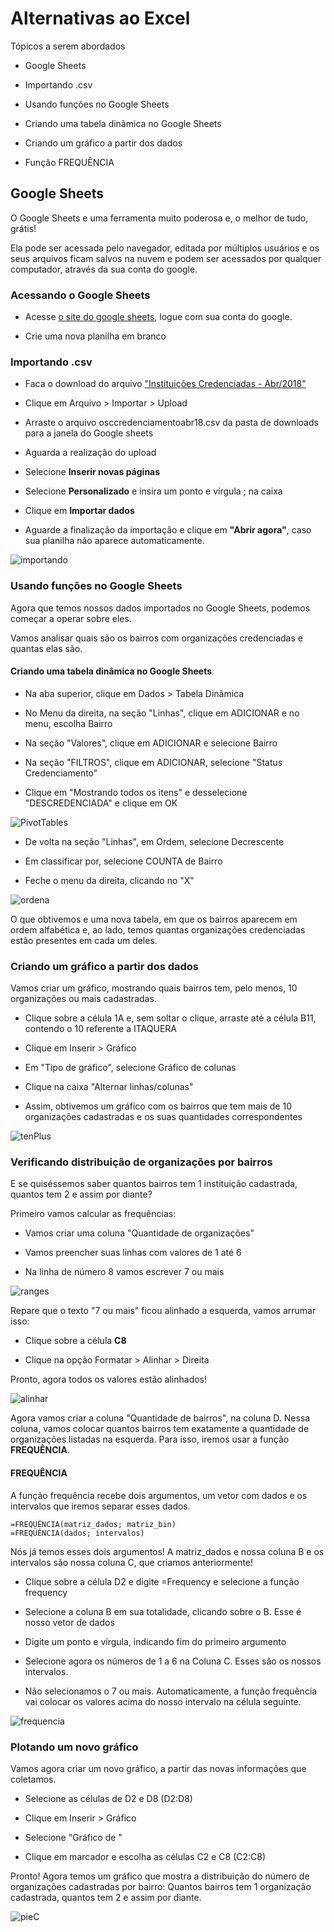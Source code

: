 # Alternativas ao Excel

Tópicos a serem abordados

* Google Sheets

* Importando .csv

* Usando funções no Google Sheets

* Criando uma tabela dinâmica no Google Sheets

* Criando um gráfico a partir dos dados

* Função FREQUÊNCIA

## Google Sheets

O Google Sheets e uma ferramenta muito poderosa e, o melhor de tudo, grátis!

Ela pode ser acessada pelo navegador, editada por múltiplos usuários e os seus arquivos ficam salvos na nuvem e podem ser acessados por qualquer computador, através da sua conta do google.

### Acessando o Google Sheets

* Acesse [o site do google sheets](https://www.google.com/sheets/about/), logue com sua conta do google.

* Crie uma nova planilha em branco

### Importando .csv

* Faca o download do arquivo ["Instituições Credenciadas - Abr/2018"](http://dados.prefeitura.sp.gov.br/dataset/organizacoes-credenciadas-para-atendimento-da-educacao-infantil)

* Clique em Arquivo > Importar > Upload 

* Arraste o arquivo osccredenciamentoabr18.csv da pasta de downloads para a janela do Google sheets

* Aguarda a realização do upload

* Selecione **Inserir novas páginas**

* Selecione **Personalizado** e insira um ponto e vírgula ; na caixa

* Clique em **Importar dados**

* Aguarde a finalização da importação e clique em **"Abrir agora"**, caso sua planilha não aparece automaticamente.

![importando](../Gifs/GSheets/importa.gif)

### Usando funções no Google Sheets

Agora que temos nossos dados importados no Google Sheets, podemos começar a operar sobre eles.

Vamos analisar quais são os bairros com organizações credenciadas e quantas elas são.

#### Criando uma tabela dinâmica no Google Sheets

* Na aba superior, clique em Dados > Tabela Dinâmica

* No Menu da direita, na seção "Linhas", clique em ADICIONAR e no menu, escolha Bairro

* Na seção "Valores", clique em ADICIONAR e selecione Bairro

* Na seção "FILTROS", clique em ADICIONAR, selecione "Status Credenciamento"

* Clique em "Mostrando todos os itens" e desselecione "DESCREDENCIADA" e clique em OK

![PivotTables](../Gifs/GSheets/Ptable.gif)

* De volta na seção "Linhas", em Ordem, selecione Decrescente

* Em classificar por, selecione COUNTA de Bairro

* Feche o menu da direita, clicando no "X"

![ordena](../Gifs/GSheets/ordena.gif)

O que obtivemos e uma nova tabela, em que os bairros aparecem em ordem alfabética e, ao lado, temos quantas organizações credenciadas estão presentes em cada um deles.

### Criando um gráfico a partir dos dados

Vamos criar um gráfico, mostrando quais bairros tem, pelo menos, 10 organizações ou mais cadastradas.

* Clique sobre a célula 1A e, sem soltar o clique, arraste até a célula B11, contendo o 10 referente a ITAQUERA

* Clique em Inserir > Gráfico

* Em "Tipo de gráfico", selecione Gráfico de colunas

* Clique na caixa "Alternar linhas/colunas"

* Assim, obtivemos um gráfico com os bairros que tem mais de 10 organizações cadastradas e os suas quantidades correspondentes

![tenPlus](../Gifs/GSheets/Graph.gif)


### Verificando distribuição de organizações por bairros

E se quiséssemos saber quantos bairros tem 1 instituição cadastrada, quantos tem 2 e assim por diante?

Primeiro vamos calcular as frequências:

* Vamos criar uma coluna "Quantidade de organizações"

* Vamos preencher suas linhas com valores de 1 até 6

* Na linha de número 8 vamos escrever 7 ou mais

![ranges](../Gifs/GSheets/Range.gif)

Repare que o texto "7 ou mais" ficou alinhado a esquerda, vamos arrumar isso:

* Clique sobre a célula **C8**

* Clique na opção Formatar > Alinhar > Direita

Pronto, agora todos os valores estão alinhados!

![alinhar](../Gifs/GSheets/alinhar.gif)

Agora vamos criar a coluna "Quantidade de bairros", na coluna D. Nessa coluna, vamos colocar quantos bairros tem exatamente a quantidade de organizações listadas na esquerda. Para isso, iremos usar a função **FREQUÊNCIA**.

#### FREQUÊNCIA

A função frequência recebe dois argumentos, um vetor com dados e os intervalos que iremos separar esses dados.


	=FREQÜÊNCIA(matriz_dados; matriz_bin)
	=FREQÜÊNCIA(dados; intervalos)

Nós já temos esses dois argumentos! A matriz_dados e nossa coluna B e os intervalos são nossa coluna C, que criamos anteriormente!

* Clique sobre a célula D2 e digite =Frequency e selecione a função frequency

* Selecione a coluna B em sua totalidade, clicando sobre o B. Esse é nosso vetor de dados

* Digite um ponto e vírgula, indicando fim do primeiro argumento

* Selecione agora os números de 1 a 6 na Coluna C. Esses são os nossos intervalos.

* Não selecionamos o 7 ou mais. Automaticamente, a função frequência vai colocar os valores acima do nosso intervalo na célula seguinte.

![frequencia](../Gifs/GSheets/frequencia.gif)

### Plotando um novo gráfico

Vamos agora criar um novo gráfico, a partir das novas informações que coletamos.

* Selecione as células de D2 e D8 (D2:D8)

* Clique em Inserir > Gráfico

* Selecione "Gráfico de "

* Clique em marcador e escolha as células C2 e C8 (C2:C8)

Pronto! Agora temos um gráfico que mostra a distribuição do número de organizações cadastradas por bairro: Quantos bairros tem 1 organização cadastrada, quantos tem 2 e assim por diante.

![pieC](../Gifs/GSheets/pieC.gif)
